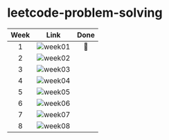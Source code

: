 # leetcode-problem-solving

| Week | Link               |    Done   |
|:----:|--------------------|:---------:|
|   1  | ![week01](/week01) | :running: |
|   2  | ![week02](/week02) |           |
|   3  | ![week03](/week03) |           |
|   4  | ![week04](/week04) |           |
|   5  | ![week05](/week05) |           |
|   6  | ![week06](/week06) |           |
|   7  | ![week07](/week07) |           |
|   8  | ![week08](/week08) |           |
